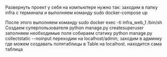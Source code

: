 Развернуть проект у себя на компьютере нужно так:
заходим в папку infra с терминала и выполняем команду
sudo docker-compose up

После этого выполняем команду
sudo docker exec -ti infra_web_1 /bin/sh
Создаем суперпользователя
python manage.py createsuperuser
заполняем необходимые поля
собираем статику
python manage.py collectstatic --noinput
переходим на localhost/admin, заходим в админку где можем создавать полятаблицы в Table
на localhost. находится сама таблица

